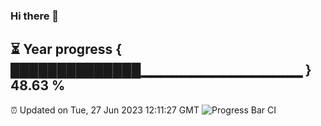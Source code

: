 ### Hi there 👋
⏳ Year progress { ██████████████▁▁▁▁▁▁▁▁▁▁▁▁▁▁▁▁ } 48.63 %
---
⏰ Updated on Tue, 27 Jun 2023 12:11:27 GMT
![Progress Bar CI](https://github.com/Moyi321/Moyi321/workflows/Progress%20Bar%20CI/badge.svg)
